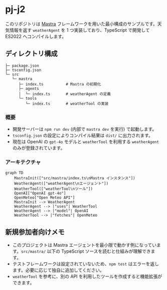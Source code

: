 # pj-j2

このリポジトリは [Mastra](https://www.npmjs.com/package/mastra) フレームワークを用いた最小構成のサンプルです。天気情報を返す `weatherAgent` を 1 つ実装しており、TypeScript で開発して ES2022 へコンパイルします。

## ディレクトリ構成

```
├─ package.json
├─ tsconfig.json
└─ src
   └─ mastra
      ├─ index.ts          # Mastra の初期化
      ├─ agents
      │  └─ index.ts       # weatherAgent の定義
      └─ tools
         └─ index.ts       # weatherTool の実装
```

### 概要
- 開発サーバーは `npm run dev` (内部で `mastra dev` を実行) で起動します。
- `tsconfig.json` の設定によりコンパイル結果は `dist/` に出力されます。
- 現在は OpenAI の `gpt-4o` モデルと `weatherTool` を利用する `weatherAgent` のみが登録されています。

### アーキテクチャ
```mermaid
graph TD
    MastraInit(["src/mastra/index.ts\nMastra インスタンス"])
    WeatherAgent(["weatherAgent\nエージェント"])
    WeatherTool(["weatherTool\nツール"])
    OpenAI["OpenAI gpt-4o"]
    OpenMeteo["Open Meteo API"]
    MastraInit --> WeatherAgent
    WeatherAgent --> |"uses"| WeatherTool
    WeatherAgent --> |"model"| OpenAI
    WeatherTool --> |"fetches"| OpenMeteo
```

## 新規参加者向けメモ
- このプロジェクトは Mastra エージェントを最小限で動かす例になっています。`src/mastra/` 以下の TypeScript ソースを読むと仕組みが理解できます。
- テストフレームワークは設定されていないため、`npm test` はエラーを返します。必要に応じて独自に追加してください。
- `weatherTool` を参考に、別の API を利用したツールを作成すると機能拡張ができます。

